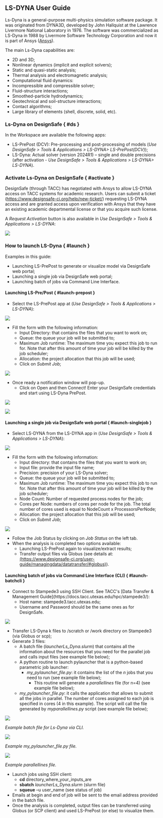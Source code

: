 ## LS-DYNA User Guide


Ls-Dyna is a general-purpose multi-physics simulation software package. It was originated from DYNA3D, developed by John Hallquist at the Lawrence Livermore National Laboratory in 1976. The software was commercialized as LS-Dyna in 1988 by Livermore Software Technology Corporation and now it is part of Ansys (<a href="http://lsdyna.ansys.com" target="_blank">Ansys</a>).

The main Ls-Dyna capabilities are:

<ul>
	<li>2D and 3D;</li>
	<li>Nonlinear dynamics (implicit and explicit solvers);</li>
	<li>Static and quasi-static analysis;</li>
	<li>Thermal analysis and electromagnetic analysis;</li>
	<li>Computational fluid dynamics:</li>
	<li>Incompressible and compressible solver;</li>
	<li>Fluid-structure interactions;</li>
	<li>Smoothed-particle hydrodynamics;</li>
	<li>Geotechnical and soil-structure interactions;</li>
	<li>Contact algorithms;</li>
	<li>Large library of elements (shell, discrete, solid, etc).</li>
</ul>

### Ls-Dyna on DesignSafe { #ds }

In the Workspace are available the following apps:

<ul>
	<li>LS-PrePost (DCV): Pre-processing and post-processing of models (<i>Use DesignSafe &gt; Tools & Applications &gt; LS-DYNA&gt; LS-PrePost(DCV)</i>);</li>
	<li>LS-Dyna: Actual solver (version 2024R1) – single and double precisions (after activation - <i>Use DesignSafe &gt; Tools & Applications &gt; LS-DYNA&gt; LS-DYNA</i>).</li>
</ul>

### Activate Ls-Dyna on DesignSafe { #activate }

DesignSafe (through TACC) has negotiated with Ansys to allow LS-DYNA access on TACC systems for academic research. Users can submit a ticket (https://www.designsafe-ci.org/help/new-ticket/) requesting LS-DYNA access and are granted access upon verification with Ansys that they have an existing academic departmental license or that you acquire such license.

A <i>Request Activation</i> button is also available in <i>Use DesignSafe &gt; Tools & Applications &gt; LS-DYNA</i>:

![](./imgs/ls-dyna-21.png)

### How to launch LS-Dyna { #launch }

Examples in this guide:

<ul>
	<li>Launching LS-PrePost to generate or visualize model via DesignSafe web portal;</li>
	<li>Launching a single job via DesignSafe web portal;</li>
	<li>Launching batch of jobs via Command Line Interface.</li>
</ul>

#### Launching LS-Pre/Post { #launch-prepost }

<ul>
	<li>Select the LS-PrePost app at (<i>Use DesignSafe &gt; Tools & Applications &gt; LS-DYNA</i>):</li>
</ul>

![](./imgs/ls-dyna-16.png)

<ul>
	<li>Fill the form with the following information:
	<ul>
		<li>Input Directory: that contains the files that you want to work on;</li>
		<li>Queue: the queue your job will be submitted to;</li>
		<li>Maximum Job runtime: The maximum time you expect this job to run for. Note that after this amount of time your job will be killed by the job scheduler;</li>
		<li>Allocation: the project allocation that this job will be used;</li>
		<li>Click on <i>Submit Job</i>;</li>
	</ul>
	</li>
</ul>

![](./imgs/ls-dyna-17.png)

<ul>
	<li>Once ready a notification window will pop-up.
	<ul>
		<li>Click on Open and then Connect! Enter your DesignSafe credentials and start using LS-Dyna PrePost.</li>
	</ul>
	</li>
</ul>

![](./imgs/ls-dyna-18.png)

![](./imgs/ls-dyna-19.png)

#### Launching a single job via DesignSafe web portal { #launch-singlejob }

<ul>
	<li>Select LS-DYNA from the LS-DYNA app in (<i>Use DesignSafe &gt; Tools & Applications &gt; LS-DYNA</i>):</li>
</ul>

![](./imgs/ls-dyna-20.png)

<ul>
	<li>Fill the form with the following information:
	<ul>
		<li>Input directory: that contains the files that you want to work on;</li>
		<li>Input file: provide the input file name;</li>
		<li>Precision: precision of your LS-Dyna solver;</li>
		<li>Queue: the queue your job will be submitted to;</li>
		<li>Maximum Job runtime: The maximum time you expect this job to run for. Note that after this amount of time your job will be killed by the job scheduler;</li>
		<li>Node Count: Number of requested process nodes for the job;</li>
		<li>Cores per Node: numbers of cores per node for the job. The total number of cores used is equal to NodeCount x ProcessorsPerNode;</li>
		<li>Allocation: the project allocation that this job will be used;</li>
		<li>Click on <i>Submit Job</i>;</li>
	</ul>
	</li>
</ul>

![](./imgs/ls-dyna-22.png)

<ul>
	<li>Follow the Job Status by clicking on <i>Job Status</i> on the left tab.</li>
	<li>When the analysis is completed two options available:
	<ul>
		<li>Launching LS-PrePost again to visualize/extract results;</li>
		<li>Transfer output files via Globus (see details at: <a href="https://www.designsafe-ci.org/user-guide/managingdata/datatransfer/#globus" target="_blank">(https://www.designsafe-ci.org/user-guide/managingdata/datatransfer/#globus)</a>).</li>
	</ul>
	</li>
</ul>

#### Launching batch of jobs via Command Line Interface (CLI) { #launch-batchcli }

<ul>
	<li>Connect to Stampede3 using SSH Client. See TACC's [Data Transfer &amp; Management Guide](https://docs.tacc.utexas.edu/hpc/stampede3/):
	<ul>
		<li>Host name: stampede3.tacc.utexas.edu;</li>
		<li>Username and Password should be the same ones as for DesignSafe.</li>
	</ul>
	</li>
</ul>

![](./imgs/ls-dyna-23.png)

<ul>
	<li>Transfer LS-Dyna k files to /scratch or /work directory on Stampede3 (via Globus or scp);</li>
	<li>Generate 3 files:
	<ul>
		<li>A batch file (<em>launcherLs_Dyna.slurm</em>) that contains all the information about the resources that you need for the parallel job and calls input files (see example file below);</li>
		<li>A python routine to launch pylauncher that is a python-based parametric job launcher:
		<ul>
			<li><em>my_pylauncher_file.py</em>: it contains the list of the <i>n</i> jobs that you need to run (see example file below);
			<ul>
				<li>This routine will generate a <em>parallellines</em> file (for n=4) (see example file below);</li>
			</ul>
			</li>
		</ul>
		</li>
		<li><em>my_pylauncher_file.py</em>: it calls the application that allows to submit all the jobs in parallel. The number of cores assigned to each job is specified in cores (4 in this example). The script will call the file generated by <em>myparallellines.py</em> script (see example file below);</li>
	</ul>
	</li>
</ul>

![](./imgs/ls-dyna-24.png)

<p><em>Example batch file for Ls-Dyna via CLI.</em></p>

![](./imgs/ls-dyna-25.png)

<p><em>Example my_pylauncher_file.py file.</em></p>

![](./imgs/ls-dyna-26.png)

<p><em>Example parallellines file.</em></p>

<ul>
	<li>Launch jobs using SSH client:
	<ul>
		<li><strong>cd</strong> directory_where_your_inputs_are</li>
		<li><strong>sbatch</strong> <em>launcherLs_Dyna.slurm</em> (slurm file)</li>
		<li><strong>squeue</strong> –u user_name (see status of job)</li>
	</ul>
	</li>
	<li>Emails at begin and end of job will be sent to the email address provided in the batch file.</li>
	<li>Once the analysis is completed, output files can be transferred using Globus (or SCP client) and used LS-PrePost (or else) to visualize them.</li>
</ul>
